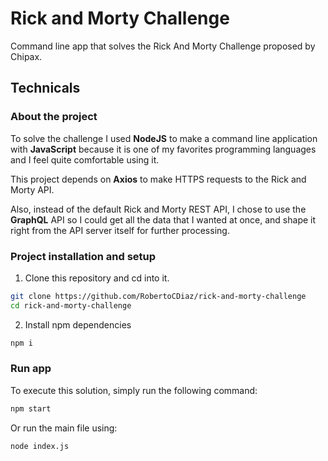 # Rick and Morty Challenge

Command line app that solves the Rick And Morty Challenge proposed by Chipax.

## Technicals

### About the project

To solve the challenge I used **NodeJS** to make a command line application with **JavaScript** because it is one of my favorites programming languages and I feel quite comfortable using it.

This project depends on **Axios** to make HTTPS requests to the Rick and Morty API.

Also, instead of the default Rick and Morty REST API, I chose to use the **GraphQL** API so I could get all the data that I wanted at once, and shape it right from the API server itself for further processing.

### Project installation and setup

1. Clone this repository and cd into it.
```bash
git clone https://github.com/RobertoCDiaz/rick-and-morty-challenge
cd rick-and-morty-challenge
```

2. Install npm dependencies
```bash
npm i
```

### Run app
To execute this solution, simply run the following command:

```bash
npm start
```

Or run the main file using:
```bash
node index.js
```
